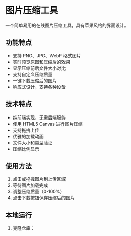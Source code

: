 # 图片压缩工具

一个简单易用的在线图片压缩工具，具有苹果风格的界面设计。

## 功能特点

- 支持 PNG、JPG、WebP 格式图片
- 实时预览原图和压缩后的效果
- 显示压缩前后文件大小对比
- 支持自定义压缩质量
- 一键下载压缩后的图片
- 响应式设计，支持各种设备

## 技术特点

- 纯前端实现，无需后端服务
- 使用 HTML5 Canvas 进行图片压缩
- 支持拖拽上传
- 优雅的加载动画
- 文件大小和类型验证
- 压缩比例显示

## 使用方法

1. 点击或拖拽图片到上传区域
2. 等待图片加载完成
3. 调整压缩质量（0-100%）
4. 点击下载按钮保存压缩后的图片

## 本地运行

1. 克隆仓库：